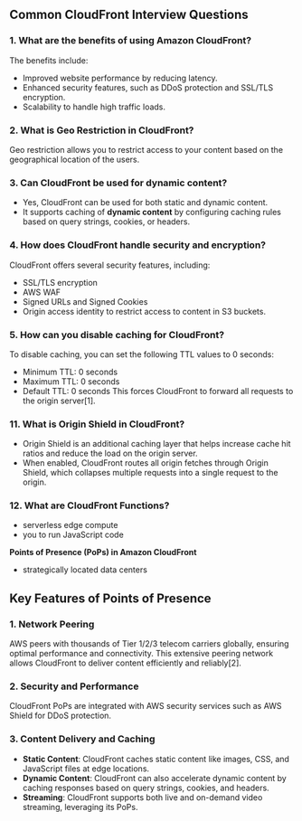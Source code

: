 
## Common CloudFront Interview Questions


### 1. **What are the benefits of using Amazon CloudFront?**
The benefits include:
- Improved website performance by reducing latency.
- Enhanced security features, such as DDoS protection and SSL/TLS encryption.
- Scalability to handle high traffic loads.

### 2. **What is Geo Restriction in CloudFront?**
Geo restriction allows you to restrict access to your content based on the geographical location of the users.

### 3. **Can CloudFront be used for dynamic content?**
- Yes, CloudFront can be used for both static and dynamic content. 
- It supports caching of **dynamic content** by configuring caching rules based on query strings, cookies, or headers.


### 4. **How does CloudFront handle security and encryption?**
CloudFront offers several security features, including:
- SSL/TLS encryption
- AWS WAF
- Signed URLs and Signed Cookies
- Origin access identity to restrict access to content in S3 buckets.

### 5. **How can you disable caching for CloudFront?**
To disable caching, you can set the following TTL values to 0 seconds:
- Minimum TTL: 0 seconds
- Maximum TTL: 0 seconds
- Default TTL: 0 seconds
This forces CloudFront to forward all requests to the origin server[1].

### 11. **What is Origin Shield in CloudFront?**
- Origin Shield is an additional caching layer that helps increase cache hit ratios and reduce the load on the origin server. 
- When enabled, CloudFront routes all origin fetches through Origin Shield, which collapses multiple requests into a single request to the origin.

### 12. **What are CloudFront Functions?**
- serverless edge compute
- you to run JavaScript code

**Points of Presence (PoPs) in Amazon CloudFront**
- strategically located data centers 

## Key Features of Points of Presence

### 1. **Network Peering**
AWS peers with thousands of Tier 1/2/3 telecom carriers globally, ensuring optimal performance and connectivity. This extensive peering network allows CloudFront to deliver content efficiently and reliably[2].

### 2. **Security and Performance**
CloudFront PoPs are integrated with AWS security services such as AWS Shield for DDoS protection.

### 3. **Content Delivery and Caching**
- **Static Content**: CloudFront caches static content like images, CSS, and JavaScript files at edge locations.
- **Dynamic Content**: CloudFront can also accelerate dynamic content by caching responses based on query strings, cookies, and headers.
- **Streaming**: CloudFront supports both live and on-demand video streaming, leveraging its PoPs.


